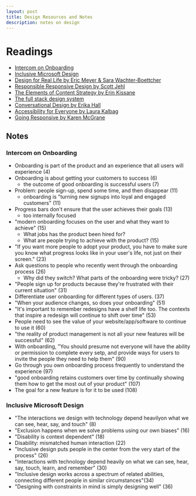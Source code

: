 ```yaml
---
layout: post
title: Design Resources and Notes
description: notes on design
---
```

# Readings

* [Intercom on Onboarding](https://www.intercom.com/books/onboarding)
* [Inclusive Microsoft Design](https://www.microsoft.com/en-us/design/inclusive)
* [Design for Real Life by Eric Meyer & Sara Wachter-Boettcher](https://abookapart.com/products/design-for-real-life)
* [Responsible Responsive Design by Scott Jehl](https://abookapart.com/products/responsible-responsive-design)
* [The Elements of Content Strategy by Erin Kissane](https://abookapart.com/products/the-elements-of-content-strategy)
* [The full stack design system](https://blog.intercom.com/the-full-stack-design-system/)
* [Conversational Design by Erika Hall](https://abookapart.com/products/conversational-design)
* [Accessibility for Everyone by Laura Kalbag](https://abookapart.com/products/accessibility-for-everyone)
* [Going Responsive by Karen McGrane](https://abookapart.com/products/going-responsive)

## Notes

### Intercom on Onboarding

* Onboarding is part of the product and an experience that all users will experience (4)
* Onboarding is about getting your customers to success (6)
  * the outcome of good onboarding is successful users (7)
* Problem: people sign-up, spend some time, and then disappear (11)
  * onboarding is "turning new signups into loyal and engaged customers" (11)
* Progress bars don't ensure that the user achieves their goals (13)
  * too internally focused
* "modern onboarding focuses on the user and what they want to achieve" (15)
  * What jobs has the product been hired for?
  * What are people trying to achieve with the product? (15)
* "If you want more people to adopt your product, you have to make sure you know what progress looks like in your user's life, not just on their screen." (23)
* Ask questions to people who recently went through the onboarding process (26)
  * Why did they switch? What parts of the onboarding were tricky? (27)
* "People sign up for products because they're frustrated with their current situation" (31)
* Differentiate user onboarding for different types of users. (37)
* "When your audience changes, so does your onboarding" (51)
* "It's important to remember redesigns have a shelf life too. The contexts that inspire a redesign will continue to shift over time" (53)
* People need to see the value of your website/app/software to continue to use it (60)
* "the reality of product management is not all your new features will be successful" (62)
* With onboarding, "You should presume not everyone will have the ability or permission to complete every setp, and provide ways for users to invite the people they need to help them" (90)
* Go through you own onboarding process frequently to understand the experience (97)
* "good onboarding retains customers over time by continually showing them how to get the most out of your product" (107)
* The goal for a new feature is for it to be used (108)

### Inclusive Microsoft Design

* "The interactions we design with technology depend heavilyon what we can see, hear, say, and touch" (8)
* "Exclusion happens when we solve problems using our own biases" (16)
* "Disability is context dependent" (18)
* Disability: mismatched human interaction (22)
* "Inclusive design puts people in the center from the very start of the process" (26)
* "Interactions with technology depend heavily on what we can see, hear, say, touch, learn, and remember" (30)
* "Inclusive design works across a spectrum of related abilities, connecting different people in similar circumstances"(34)
* "Designing with constraints in mind is simply designing well" (36)
